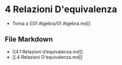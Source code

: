 # 4 Relazioni D'equivalenza

- Torna a [[01 Algebra/01 Algebra.md]]

## File Markdown
- [[4.1 Relazioni d’equivalenza.md]]
- [[.4 Relazioni D'equivalenza.md]]
